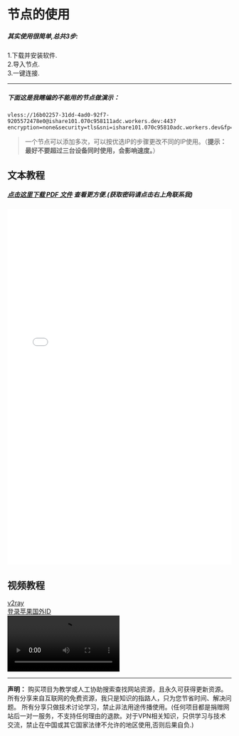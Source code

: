 
# 节点的使用

##### 其实使用很简单,总共3步:
1.下载并安装软件.<br/>
2.导入节点.<br/>
3.一键连接.<br/>


-------

##### 下面这是我瞎编的不能用的节点做演示：
```
vless://16b02257-31dd-4ad0-92f7-9205572478e0@ishare101.070c958111adc.workers.dev:443?encryption=none&security=tls&sni=ishare101.070c95810adc.workers.dev&fp=randomized&type=ws&host=ishare101.070c95810adc.workers.dev&path=%2F%3Fed%3D2048#ishare101.070c95810adc.workers.dev

```
> 一个节点可以添加多次，可以按优选IP的步骤更改不同的IP使用。（**提示：最好不要超过三台设备同时使用，会影响速度。**）


## 文本教程

##### [点击这里下载 PDF 文件](https://sharevip.github.io/media/a.pdf)  查看更方便.(获取密码请点击右上角联系我)<!-- {docsify-ignore} -->
<embed src="/media/a.pdf" width="100%" height="800" type="application/pdf">

## 视频教程
  [v2ray](https://sharevip.pages.dev/)<br/>
  [登录苹果国外ID](https://sharevip.github.io/media/1751933046883283.MP4)<br/>
 <video width="50%" height="auto" controls>
  <source src="media/1751933046883283.MP4" type="video/mp4">
  您的浏览器不支持视频播放。
</video>
  
------
 **声明：**
购买项目为教学或人工协助搜索查找网站资源，且永久可获得更新资源。
所有分享来自互联网的免费资源，我只是知识的指路人，只为您节省时间、解决问题。
所有分享只做技术讨论学习，禁止非法用途传播使用。(任何项目都是捐赠网站后一对一服务，不支持任何理由的退款。对于VPN相关知识，只供学习与技术交流，禁止在中国或其它国家法律不允许的地区使用,否则后果自负.)
